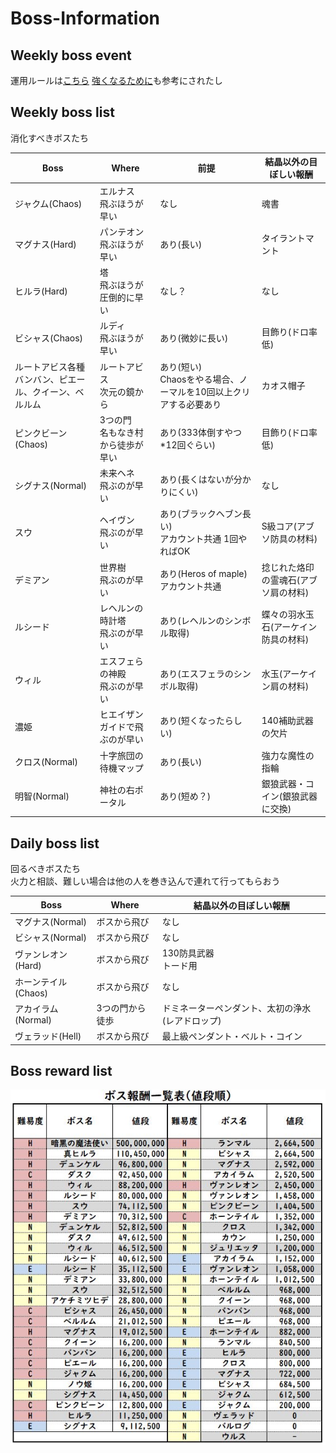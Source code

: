 # Boss-Information

## Weekly boss event

運用ルールは[こちら](/docs/boss/weekly_boss_event.md)
[強くなるために](/docs/boss/enhancement.md)も参考にされたし

## Weekly boss list

消化すべきボスたち

| Boss | Where | 前提 | 結晶以外の目ぼしい報酬 |
| --- | --- | --- | --- |
| ジャクム(Chaos) | エルナス<br> 飛ぶほうが早い | なし | 魂書 |
| マグナス(Hard) | パンテオン<br> 飛ぶほうが早い | あり(長い) | タイラントマント |
| ヒルラ(Hard) | 塔<br> 飛ぶほうが圧倒的に早い | なし？ | なし |
| ビシャス(Chaos) | ルディ<br> 飛ぶほうが早い | あり(微妙に長い) | 目飾り(ドロ率低) |
| ルートアビス各種<br> バンバン、ピエール、クイーン、ベルルム | ルートアビス<br> 次元の鏡から | あり(短い)<br> Chaosをやる場合、ノーマルを10回以上クリアする必要あり | カオス帽子 |
| ピンクビーン(Chaos) | 3つの門<br> 名もなき村から徒歩が早い | あり(333体倒すやつ*12回ぐらい) | 目飾り(ドロ率低) |
| シグナス(Normal) | 未来ヘネ<br> 飛ぶのが早い | あり(長くはないが分かりにくい) | なし |
| スウ | ヘイヴン<br> 飛ぶのが早い | あり(ブラックヘブン長い)<br> アカウント共通 1回やればOK | S級コア(アブソ防具の材料) |
| デミアン | 世界樹<br> 飛ぶのが早い | あり(Heros of maple)<br> アカウント共通 | 捻じれた烙印の霊魂石(アブソ肩の材料) |
| ルシード | レヘルンの時計塔<br> 飛ぶのが早い | あり(レヘルンのシンボル取得) | 蝶々の羽水玉石(アーケイン防具の材料) |
| ウィル | エスフェらの神殿<br> 飛ぶのが早い | あり(エスフェラのシンボル取得) | 水玉(アーケイン肩の材料) |
| 濃姫 | ヒエイザン<br> ガイドで飛ぶのが早い | あり(短くなったらしい) | 140補助武器の欠片 |
| クロス(Normal) | 十字旅団の待機マップ | あり(長い) | 強力な魔性の指輪 |
| 明智(Normal) | 神社の右ポータル | あり(短め？) | 銀狼武器・コイン(銀狼武器に交換) |

## Daily boss list

回るべきボスたち\
火力と相談、難しい場合は他の人を巻き込んで連れて行ってもらおう

| Boss | Where | 結晶以外の目ぼしい報酬 |
| --- | --- | --- |
| マグナス(Normal) | ボスから飛び | なし |
| ビシャス(Normal) | ボスから飛び | なし |
| ヴァンレオン(Hard) | ボスから飛び | 130防具武器<br> トード用 |
| ホーンテイル(Chaos) | ボスから飛び | なし |
| アカイラム(Normal) | 3つの門から徒歩 | ドミネーターペンダント、太初の浄水(レアドロップ) |
| ヴェラッド(Hell) | ボスから飛び | 最上級ペンダント・ベルト・コイン |

## Boss reward list

![早見表](/docs/boss/boss_reward.png)
